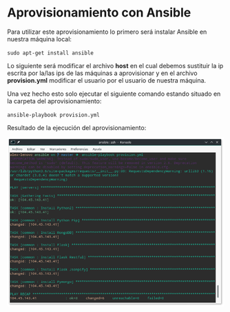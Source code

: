 # Aprovisionamiento con Ansible

Para utilizar este aprovisionamiento lo primero será instalar Ansible en nuestra máquina local:

`sudo apt-get install ansible`

Lo siguiente será modificar el archivo **host** en el cual debemos sustituir la ip escrita por la/las ips de las máquinas a aprovisionar y en el archivo **provision.yml** modificar el usuario por el usuario de nuestra máquina.

Una vez hecho esto solo ejecutar el siguiente comando estando situado en la carpeta del aprovisionamiento:

`ansible-playbook provision.yml`

Resultado de la ejecución del aprovisionamiento:

![EjecuciónDelAprovisionamiento](images/resultado_ejecucion_aprovisionamiento.png?raw=true)
